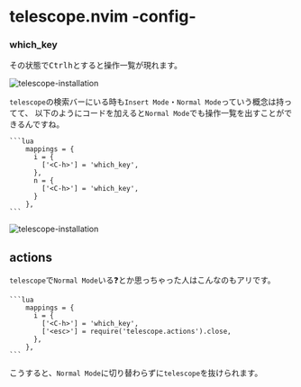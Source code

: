 # telescope.nvim -config-
### which_key

その状態で<kbd>Ctrl</kbd><kbd>h</kbd>とすると操作一覧が現れます。

![telescope-installation](img/telescope-which.png)

`telescope`の検索バーにいる時も`Insert Mode`・`Normal Mode`っていう概念は持ってて、
以下のようにコードを加えると`Normal Mode`でも操作一覧を出すことができるんですね。

~~~admonish example title="extensions/telescope.lua"
```lua
    mappings = {
      i = {
        ['<C-h>'] = 'which_key',
      },
      n = {
        ['<C-h>'] = 'which_key',
      }
    },
```
~~~

![telescope-installation](img/telescope-which-n.png)

## actions

`telescope`で`Normal Mode`いる❓とか思っちゃった人はこんなのもアリです。

~~~admonish example title="extensions/telescope.lua"
```lua
    mappings = {
      i = {
        ['<C-h>'] = 'which_key',
        ['<esc>'] = require('telescope.actions').close,
      },
    },
```
~~~

こうすると、`Normal Mode`に切り替わらずに`telescope`を抜けられます。

